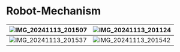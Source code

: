 # Robot-Mechanism
| ![IMG_20241113_201507](https://github.com/user-attachments/assets/fcb1bf57-c361-4d75-bc53-d5e6ef5d2f3d)|![IMG_20241113_201124](https://github.com/user-attachments/assets/5c246e0a-1bb7-4b50-9ff7-532befdf987d) |
| -------------------------- | ---------------------------- |
|  ![IMG_20241113_201537](https://github.com/user-attachments/assets/9a7247b5-96c3-4b22-a8fb-1079d702e66a)|![IMG_20241113_201542](https://github.com/user-attachments/assets/a9c97dd7-f909-4a68-9f1a-0617a42be8f0)|

